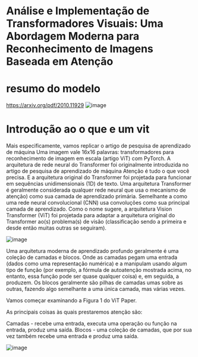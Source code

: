 # Análise e Implementação de Transformadores Visuais: Uma Abordagem Moderna para Reconhecimento de Imagens Baseada em Atenção

# resumo do modelo

https://arxiv.org/pdf/2010.11929
![image](https://github.com/user-attachments/assets/f87cb646-8a58-4dd5-b814-b1eee75b0ddc)

# Introdução ao o que e um vit
Mais especificamente, vamos replicar o artigo de pesquisa de aprendizado de máquina Uma imagem vale 16x16 palavras: transformadores para reconhecimento de imagem em escala (artigo ViT) com PyTorch.
A arquitetura de rede neural do Transformer foi originalmente introduzida no artigo de pesquisa de aprendizado de máquina Atenção é tudo o que você precisa.
E a arquitetura original do Transformer foi projetada para funcionar em sequências unidimensionais (1D) de texto.
Uma arquitetura Transformer é geralmente considerada qualquer rede neural que usa o mecanismo de atenção) como sua camada de aprendizado primária. Semelhante a como uma rede neural convolucional (CNN) usa convoluções como sua principal camada de aprendizado.
Como o nome sugere, a arquitetura Vision Transformer (ViT) foi projetada para adaptar a arquitetura original do Transformer ao(s) problema(s) de visão (classificação sendo a primeira e desde então muitas outras se seguiram).




![image](https://github.com/user-attachments/assets/6f79a9e6-44f6-407e-b809-e27817f5aaf0)


Uma arquitetura moderna de aprendizado profundo geralmente é uma coleção de camadas e blocos. Onde as camadas pegam uma entrada (dados como uma representação numérica) e a manipulam usando algum tipo de função (por exemplo, a fórmula de autoatenção mostrada acima, no entanto, essa função pode ser quase qualquer coisa) e, em seguida, a produzem. Os blocos geralmente são pilhas de camadas umas sobre as outras, fazendo algo semelhante a uma única camada, mas várias vezes.






Vamos começar examinando a Figura 1 do ViT Paper.

As principais coisas às quais prestaremos atenção são:

Camadas - recebe uma entrada, executa uma operação ou função na entrada, produz uma saída.
Blocos - uma coleção de camadas, que por sua vez também recebe uma entrada e produz uma saída.

![image](https://github.com/user-attachments/assets/4c96d4c4-9287-461f-8c66-933ef74a7464)











